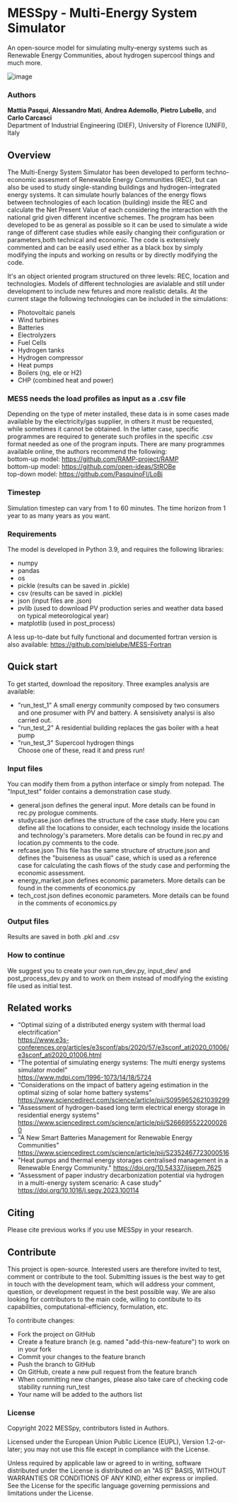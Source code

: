 # MESSpy - Multi-Energy System Simulator
An open-source model for simulating multy-energy systems such as Renewable Energy Communities, about hydrogen supercool things and much more.

![image](https://user-images.githubusercontent.com/83342584/177154238-c0e6b9fa-69b4-40c8-9b45-9d16919e079b.png)

### Authors
**Mattia Pasqui**, **Alessandro Mati**, **Andrea Ademollo**, **Pietro Lubello**,  and **Carlo Carcasci**\
Department of Industrial Engineering (DIEF), University of Florence (UNIFI), Italy

## Overview
The Multi-Energy System Simulator has been developed to perform techno-economic assesment of Renewable Energy Communities (REC), but can also be used to study single-standing buildings and hydrogen-integrated energy systems.
It can simulate hourly balances of the energy flows between technologies of each location (building) inside the REC and calculate the Net Present Value of each considering the interaction with the national grid given different incentive schemes. The program has been developed to be as general as possible so it can be used to simulate a wide range of different case studies while easily changing their configuration or parameters,both technical and economic.
The code is extensively commented and can be easily used either as a black box by simply modifying the inputs and working on results or by directly modifying the code.

It's an object oriented program structured on three levels: REC, location and technologies.
Models of different technologies are avialable and still under development to include new fetures and more realistic detalis. At the current stage the following technologies can be included in the simulations:
- Photovoltaic panels
- Wind turbines
- Batteries
- Electrolyzers
- Fuel Cells
- Hydrogen tanks
- Hydrogen compressor
- Heat pumps
- Boilers (ng, ele or H2)
- CHP (combined heat and power)

### MESS needs the load profiles as input as a .csv file
Depending on the type of meter installed, these data is in some cases made available by the electricity/gas supplier, in others it must be requested, while sometimes it cannot be obtained. In the latter case, specific programmes are required to generate such profiles in the specific .csv format needed as one of the program inputs. There are many programmes available online, the authors recommend the following:\
bottom-up model: https://github.com/RAMP-project/RAMP \
bottom-up model: https://github.com/open-ideas/StROBe \
top-down model: https://github.com/PasquinoFI/LoBi

### Timestep
Simulation timestep can vary from 1 to 60 minutes. The time horizon from 1 year to as many years as you want.

### Requirements
The model is developed in Python 3.9, and requires the following libraries:
- numpy
- pandas
- os
- pickle (results can be saved in .pickle)
- csv (results can be saved in .pickle)
- json (input files are .json)
- pvlib (used to download PV production series and weather data based on typical meteorological year)
- matplotlib (used in post_process)

A less up-to-date but fully functional and documented fortran version is also available:
https://github.com/pielube/MESS-Fortran

## Quick start
To get started, download the repository.
Three examples analysis are available:
- "run_test_1" A small energy community composed by two consumers and one prosumer with PV and battery. A sensisivety analysi is also carried out.
- "run_test_2" A residential building replaces the gas boiler with a heat pump
- "run_test_3" Supercool hydrogen things \
Choose one of these, read it and press run!

### Input files
You can modify them from a python interface or simply from notepad. The "Input_test" folder contains a demonstration case study. 
- general.json defines the general input. More details can be found in rec.py prologue comments.
- studycase.json defines the structure of the case study. Here you can define all the locations to consider, each technology inside the locations and technology's parameters. More detalis can be found in rec.py and location.py comments to the code.
- refcase.json This file has the same structure of structure.json and defines the "buiseness as usual" case, which is used as a reference case for calculating the cash flows of the study case and performing the economic assessment.
- energy_market.json defines economic parameters. More details can be found in the comments of economics.py
- tech_cost.json defines economic parameters. More details can be found in the comments of economics.py

### Output files
Results are saved in both .pkl and .csv

### How to continue
We suggest you to create your own run_dev.py, input_dev/ and post_process_dev.py and to work on them instead of modifying the existing file used as initial test. 

## Related works
- "Optimal sizing of a distributed energy system with thermal load electrification"\
https://www.e3s-conferences.org/articles/e3sconf/abs/2020/57/e3sconf_ati2020_01006/e3sconf_ati2020_01006.html
- "The potential of simulating energy systems: The multi energy systems simulator model"\
https://www.mdpi.com/1996-1073/14/18/5724
- "Considerations on the impact of battery ageing estimation in the optimal sizing of solar home battery systems" https://www.sciencedirect.com/science/article/pii/S0959652621039299
- "Assessment of hydrogen-based long term electrical energy storage in residential energy systems"
https://www.sciencedirect.com/science/article/pii/S2666955222000260
- "A New Smart Batteries Management for Renewable Energy Communities"                                                   
https://www.sciencedirect.com/science/article/pii/S2352467723000516
- "Heat pumps and thermal energy storages centralised management in a Renewable Energy Community."
https://doi.org/10.54337/ijsepm.7625
- "Assessment of paper industry decarbonization potential via hydrogen in a multi-energy system scenario: A case study"
https://doi.org/10.1016/j.segy.2023.100114

## Citing
Please cite previous works if you use MESSpy in your research.

## Contribute
This project is open-source. Interested users are therefore invited to test, comment or contribute to the tool. Submitting issues is the best way to get in touch with the development team, which will address your comment, question, or development request in the best possible way. We are also looking for contributors to the main code, willing to contibute to its capabilities, computational-efficiency, formulation, etc.

To contribute changes:

- Fork the project on GitHub
- Create a feature branch (e.g. named "add-this-new-feature") to work on in your fork
- Commit your changes to the feature branch
- Push the branch to GitHub
- On GitHub, create a new pull request from the feature branch
- When committing new changes, please also take care of checking code stability running run_test 
- Your name will be added to the authors list

### License
Copyright 2022 MESSpy, contributors listed in Authors.

Licensed under the European Union Public Licence (EUPL), Version 1.2-or-later; you may not use this file except in compliance with the License.

Unless required by applicable law or agreed to in writing, software distributed under the License is distributed on an "AS IS" BASIS, WITHOUT WARRANTIES OR CONDITIONS OF ANY KIND, either express or implied. See the License for the specific language governing permissions and limitations under the License.
